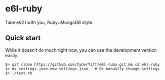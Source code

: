 # e6l-ruby
Take e621 with you, Ruby+MongoDB style.

## Quick start
While it doesn't do much right now, you can use the development version easily:
```
$> git clone https://github.com/CyberYiff/e6l-ruby.git && cd e6l-ruby
$> mv settings.json.new settings.json   # Or manually change settings
$> ./test.rb
```
